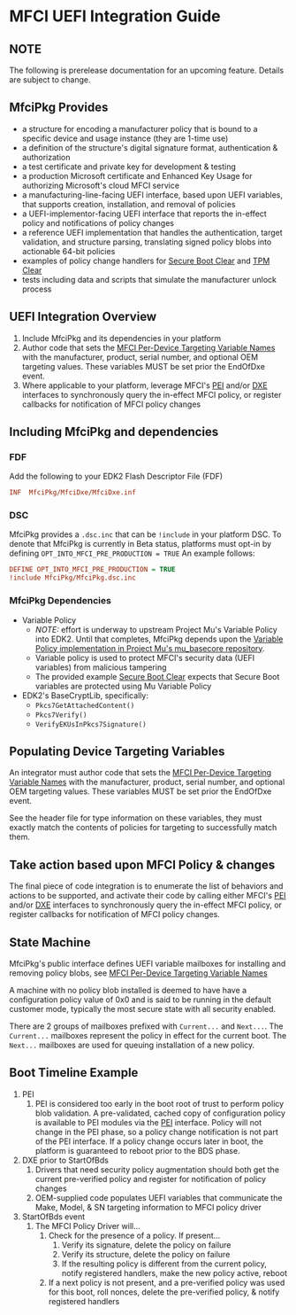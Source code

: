 # MFCI UEFI Integration Guide

## **NOTE**

The following is prerelease documentation for an upcoming feature.  Details are subject to change.

## MfciPkg Provides

* a structure for encoding a manufacturer policy that is bound to a specific device and usage instance (they are 1-time use)
* a definition of the structure's digital signature format, authentication & authorization
* a test certificate and private key for development & testing
* a production Microsoft certificate and Enhanced Key Usage for authorizing Microsoft's cloud MFCI service
* a manufacturing-line-facing UEFI interface, based upon UEFI variables, that supports creation, installation, and
    removal of policies
* a UEFI-implementor-facing UEFI interface that reports the in-effect policy and notifications of policy changes
* a reference UEFI implementation that handles the authentication, target validation, and structure parsing,
translating signed policy blobs into actionable 64-bit policies
* examples of policy change handlers for [Secure Boot Clear](../MfciDxe/SecureBootClear.c) and [TPM Clear](../MfciDxe/TpmClear.c)
* tests including data and scripts that simulate the manufacturer unlock process

## UEFI Integration Overview

1. Include MfciPkg and its dependencies in your platform
2. Author code that sets the [MFCI Per-Device Targeting Variable Names](../Include/MfciVariables.h) with the
manufacturer, product, serial number, and optional OEM targeting values.  These variables MUST be set prior the EndOfDxe
event.
3. Where applicable to your platform, leverage MFCI's [PEI](../Include/Ppi/MfciPolicyPpi.h) and/or [DXE](../Include/Protocol/MfciProtocol.h)
interfaces to synchronously query the in-effect MFCI policy, or register callbacks for notification of MFCI policy changes

## Including MfciPkg and dependencies

### FDF

Add the following to your EDK2 Flash Descriptor File (FDF)

```INI
INF  MfciPkg/MfciDxe/MfciDxe.inf
```

### DSC

MfciPkg provides a ```.dsc.inc``` that can be ```!include``` in your platform DSC.
To denote that MfciPkg is currently in Beta status, platforms must opt-in by defining ```OPT_INTO_MFCI_PRE_PRODUCTION = TRUE```
An example follows:

```INI
DEFINE OPT_INTO_MFCI_PRE_PRODUCTION = TRUE
!include MfciPkg/MfciPkg.dsc.inc
```

### MfciPkg Dependencies

* Variable Policy
  * _NOTE:_ effort is underway to upstream Project Mu's Variable Policy into EDK2.  Until that completes, MfciPkg depends
    upon the [Variable Policy implementation in Project Mu's mu_basecore repository](https://github.com/microsoft/mu_basecore/commits/0397ae87d80330e847670c1a747ed4f8eefe51f6/MdeModulePkg/Include/Protocol/VariablePolicy.h).
  * Variable policy is used to protect MFCI's security data (UEFI variables) from malicious tampering
  * The provided example [Secure Boot Clear](../MfciDxe/SecureBootClear.c) expects that Secure Boot variables are
    protected using Mu Variable Policy
* EDK2's BaseCryptLib, specifically:
  * ```Pkcs7GetAttachedContent()```
  * ```Pkcs7Verify()```
  * ```VerifyEKUsInPkcs7Signature()```

## Populating Device Targeting Variables

An integrator must author code that sets the [MFCI Per-Device Targeting Variable Names](../Include/MfciVariables.h) with
the manufacturer, product, serial number, and optional OEM targeting values.  These variables MUST be set prior the
EndOfDxe event.

See the header file for type information on these variables, they must exactly match the contents of policies for
targeting to successfully match them.

## Take action based upon MFCI Policy & changes

The final piece of code integration is to enumerate the list of behaviors and actions to be supported, and activate
their code by calling either MFCI's [PEI](../Include/Ppi/MfciPolicyPpi.h) and/or [DXE](../Include/Protocol/MfciProtocol.h)
interfaces to synchronously query the in-effect MFCI policy, or register callbacks for notification of MFCI policy changes.

## State Machine

MfciPkg's public interface defines UEFI variable mailboxes for installing and removing policy blobs, see
[MFCI Per-Device Targeting Variable Names](../Include/MfciVariables.h)

A machine with no policy blob installed is deemed to have have a configuration policy value of 0x0 and is
said to be running in the default customer mode, typically the most secure state with all security enabled.

There are 2 groups of mailboxes prefixed with ```Current...``` and ```Next...```.  The ```Current...```
mailboxes represent the policy in effect for the current boot.  The ```Next...``` mailboxes are used for queuing
installation of a new policy.

## Boot Timeline Example

1. PEI
    1. PEI is considered too early in the boot root of trust to perform policy blob validation. A pre-validated, cached
        copy of configuration policy is available to PEI modules via the [PEI](../Include/Ppi/MfciPolicyPpi.h)
        interface. Policy will not change in the PEI phase, so a policy change notification is not part of the PEI
        interface. If a policy change occurs later in boot, the platform is guaranteed to reboot prior to the BDS phase.
2. DXE prior to StartOfBds
    1. Drivers that need security policy augmentation should both get the current pre-verified
    policy and register for notification of policy changes
    2. OEM-supplied code populates UEFI variables that communicate the Make, Model, & SN targeting
    information to MFCI policy driver
3. StartOfBds event
    1. The MFCI Policy Driver will...
        1. Check for the presence of a policy.  If present...
            1. Verify its signature, delete the policy on failure
            2. Verify its structure, delete the policy on failure
            3. If the resulting policy is different from the current policy, notify registered handlers,
            make the new policy active, reboot
        2. If a next policy is not present, and a pre-verified policy was used for this boot, roll
        nonces, delete the pre-verified policy, & notify registered handlers
